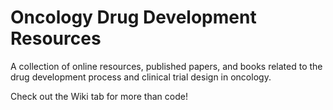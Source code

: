 # Oncology Drug Development Resources
A collection of online resources, published papers, and books related to the drug development process and clinical trial design in oncology.

Check out the Wiki tab for more than code!
